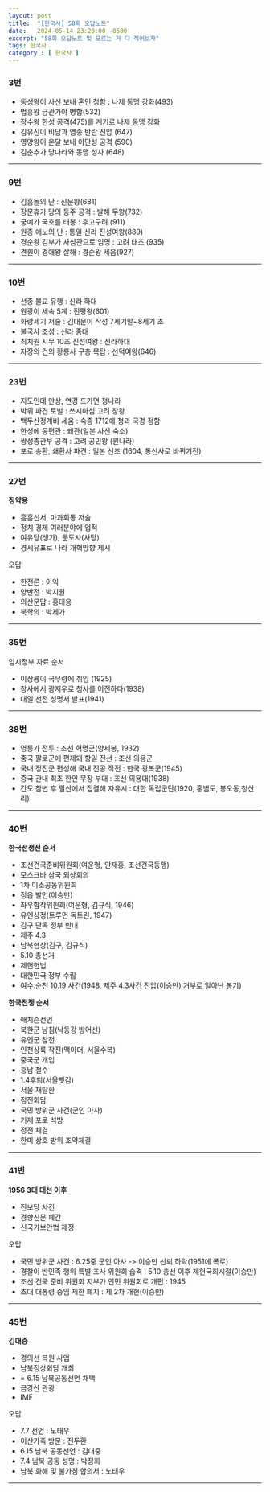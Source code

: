 ```yaml
---
layout: post
title:  "[한국사] 58회 오답노트"
date:   2024-05-14 23:20:00 -0500
excerpt: "58회 오답노트 및 모르는 거 다 적어보자"
tags: 한국사
category : [ 한국사 ]
---
```



### 3번

+ 동성왕이 사신 보내 혼인 청함 : 나제 동맹 강화(493)
+ 법흥왕 금관가야 병합(532)
+ 장수왕 한성 공격(475)를 계기로 나제 동맹 강화
+ 김유신이 비담과 염종 반란 진압 (647)
+ 영양왕이 온달 보내 아단성 공격 (590)
+ 김춘추가 당나라와 동맹 성사 (648)

---

### 9번

+ 김흠돌의 난 : 신문왕(681)
+ 장문휴가 당의 등주 공격 : 발해 무왕(732)
+ 궁예가 국호를 태봉 : 후고구려 (911)
+ 원종 애노의 난 : 통일 신라 진성여왕(889)
+ 경순왕 김부가 사심관으로 임명 : 고려 태조 (935)
+ 견훤이 경애왕 살해 : 경순왕 세움(927)

---

### 10번

+ 선종 불교 유행 : 신라 하대
+ 원광이 세속 5계 : 진평왕(601)
+ 화랑세기 저술 : 김대문이 작성 7세기말~8세기 초
+ 불국사 조성 : 신라 중대
+ 최치원 시무 10조 진성여왕 : 신라하대
+ 자장의 건의 황룡사 구층 목탑 : 선덕여왕(646)

---

### 23번

+ 지도인데 만상, 연경 드가면 청나라
+ 박위 파견 토벌 : 쓰시마섬 고려 창왕
+ 백두산정계비 세움 : 숙종 1712에 청과 국경 정함
+ 한성에 동편관 : 왜관(일본 사신 숙소)
+ 쌍성총관부 공격 : 고려 공민왕 (원나라)
+ 포로 송환, 쇄환사 파견 : 일본 선조 (1604, 통신사로 바뀌기전)

---

### 27번

**정약용**  
+ 흠흠신서, 마과회통 저술
+ 정치 경제 여러분야에 업적
+ 여유당(생가), 문도사(사당)
+ 경세유표로 나라 개혁방향 제시

오답  
+ 한전론 : 이익
+ 양반전 : 박지원
+ 의산문답 : 홍대용
+ 북학의 : 박제가


---

### 35번

임시정부 자료 순서  
+ 이상룡이 국무령에 취임 (1925)
+ 창사에서 광저우로 청사를 이전하다(1938)
+ 대일 선전 성명서 발표(1941)


---

### 38번

+ 영릉가 전투 : 조선 혁명군(양세봉, 1932)
+ 중국 팔로군에 편제돼 항일 전선 : 조선 의용군
+ 국내 정진군 편성해 국내 진공 작전 : 한국 광복군(1945)
+ 중국 관내 최초 한인 무장 부대 : 조선 의용대(1938)
+ 간도 참변 후 밀산에서 집결해 자유시 : 대한 독립군단(1920, 홍범도, 봉오동,청산리)

---

### 40번

**한국전쟁전 순서**  
+ 조선건국준비위원회(여운형, 안재홍, 조선건국동맹)
+ 모스크바 삼국 외상회의
+ 1차 미소공동위원회
+ 정읍 발언(이승만)
+ 좌우합작위원회(여운형, 김규식, 1946)
+ 유엔상정(트루먼 독트린, 1947)
+ 김구 단독 정부 반대
+ 제주 4.3
+ 남북협상(김구, 김규식)
+ 5.10 총선거
+ 제헌헌법
+ 대한민국 정부 수립
+ 여수.순천 10.19 사건(1948, 제주 4.3사건 진압(이승만) 거부로 일아난 봉기)

**한국전쟁 순서**  
+ 애치슨선언
+ 북한군 남침(낙동강 방어선)
+ 유엔군 참전
+ 인천상륙 작전(맥아더, 서울수복)
+ 중국군 개입
+ 흥남 철수
+ 1.4후퇴(서울뺏김)
+ 서울 재탈환
+ 정전회담
+ 국민 방위군 사건(군인 아사)
+ 거제 포로 석방
+ 정전 체결
+ 한미 상호 방위 조약체결

---

### 41번

**1956 3대 대선 이후**  
+ 진보당 사건
+ 경향신문 폐간
+ 신국가보안법 제정

오답  
+ 국민 방위군 사건 : 6.25중 군인 아사 -> 이승만 신뢰 하락(1951에 폭로)
+ 경찰이 반민족 행위 특별 조사 위원회 습격 : 5.10 총선 이후 제헌국회시절(이승만)
+ 조선 건국 준비 위원회 지부가 인민 위원회로 개편 : 1945
+ 초대 대통령 중임 제한 폐지 : 제 2차 개헌(이승만)

---

### 45번

**김대중**  
+ 경의선 복원 사업
+ 남북정상회담 개최
+ = 6.15 남북공동선언 채택
+ 금강산 관광
+ IMF

오답  
+ 7.7 선언 : 노태우
+ 이산가족 방문 : 전두환
+ 6.15 남북 공동선언 : 김대중
+ 7.4 남북 공동 성명 : 박정희
+ 남북 화해 및 불가침 합의서 : 노태우

---
